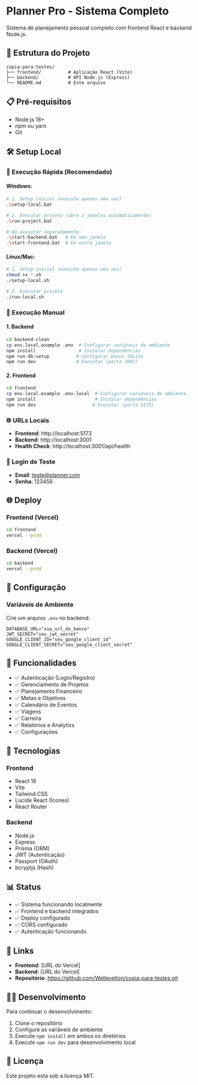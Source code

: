 # Planner Pro - Sistema Completo

Sistema de planejamento pessoal completo com frontend React e backend Node.js.

## 🚀 Estrutura do Projeto

```
copia-para-testes/
├── frontend/          # Aplicação React (Vite)
├── backend/           # API Node.js (Express)
└── README.md          # Este arquivo
```

## 📋 Pré-requisitos

- Node.js 18+ 
- npm ou yarn
- Git

## 🛠️ Setup Local

### 🚀 Execução Rápida (Recomendado)

#### Windows:
```bash
# 1. Setup inicial (execute apenas uma vez)
.\setup-local.bat

# 2. Executar projeto (abre 2 janelas automaticamente)
.\run-project.bat

# OU executar separadamente:
.\start-backend.bat   # Em uma janela
.\start-frontend.bat  # Em outra janela
```

#### Linux/Mac:
```bash
# 1. Setup inicial (execute apenas uma vez)
chmod +x *.sh
./setup-local.sh

# 2. Executar projeto
./run-local.sh
```

### 🔧 Execução Manual

#### 1. Backend
```bash
cd backend-clean
cp env.local.example .env  # Configurar variáveis de ambiente
npm install                # Instalar dependências
npm run db:setup          # Configurar banco SQLite
npm run dev               # Executar (porta 3001)
```

#### 2. Frontend  
```bash
cd frontend
cp env.local.example .env.local  # Configurar variáveis de ambiente
npm install                      # Instalar dependências
npm run dev                     # Executar (porta 5173)
```

### 🌐 URLs Locais
- **Frontend**: http://localhost:5173
- **Backend**: http://localhost:3001
- **Health Check**: http://localhost:3001/api/health

### 👤 Login de Teste
- **Email**: teste@planner.com  
- **Senha**: 123456

## 🌐 Deploy

### Frontend (Vercel)

```bash
cd frontend
vercel --prod
```

### Backend (Vercel)

```bash
cd backend
vercel --prod
```

## 🔧 Configuração

### Variáveis de Ambiente

Crie um arquivo `.env` no backend:

```env
DATABASE_URL="sua_url_do_banco"
JWT_SECRET="seu_jwt_secret"
GOOGLE_CLIENT_ID="seu_google_client_id"
GOOGLE_CLIENT_SECRET="seu_google_client_secret"
```

## 📱 Funcionalidades

- ✅ Autenticação (Login/Registro)
- ✅ Gerenciamento de Projetos
- ✅ Planejamento Financeiro
- ✅ Metas e Objetivos
- ✅ Calendário de Eventos
- ✅ Viagens
- ✅ Carreira
- ✅ Relatórios e Analytics
- ✅ Configurações

## 🎨 Tecnologias

### Frontend
- React 18
- Vite
- Tailwind CSS
- Lucide React (Ícones)
- React Router

### Backend
- Node.js
- Express
- Prisma (ORM)
- JWT (Autenticação)
- Passport (OAuth)
- bcryptjs (Hash)

## 📊 Status

- ✅ Sistema funcionando localmente
- ✅ Frontend e backend integrados
- ✅ Deploy configurado
- ✅ CORS configurado
- ✅ Autenticação funcionando

## 🔗 Links

- **Frontend**: [URL do Vercel]
- **Backend**: [URL do Vercel]
- **Repositório**: https://github.com/Wellevelton/copia-para-testes.git

## 👨‍💻 Desenvolvimento

Para continuar o desenvolvimento:

1. Clone o repositório
2. Configure as variáveis de ambiente
3. Execute `npm install` em ambos os diretórios
4. Execute `npm run dev` para desenvolvimento local

## 📝 Licença

Este projeto está sob a licença MIT.

